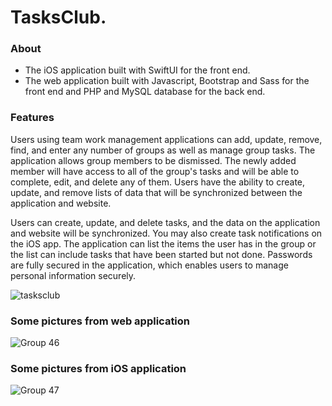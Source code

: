 # TasksClub.

### About
+ The iOS application built with SwiftUI for the front end. 
+ The web application built with Javascript, Bootstrap and Sass for the front end and PHP and MySQL database for the back end.

### Features
Users using team work management applications can add, update, remove, find, and enter any number of groups as well as manage group tasks.
The application allows group members to be dismissed. The newly added member will have access to all of the group's tasks and will be able to complete, edit, and delete any of them.
Users have the ability to create, update, and remove lists of data that will be synchronized between the application and website.

Users can create, update, and delete tasks, and the data on the application and website will be synchronized. You may also create task notifications on the iOS app.
The application can list the items the user has in the group or the list can include tasks that have been started but not done.
Passwords are fully secured in the application, which enables users to manage personal information securely.

![tasksclub](https://user-images.githubusercontent.com/77260252/229351658-96258f97-ad2b-4646-b4a1-a3ea5d229381.png)

### Some pictures from web application

![Group 46](https://user-images.githubusercontent.com/77260252/229352476-d39e1590-7ed4-4436-9104-2940c3bba579.png)

### Some pictures from iOS application

![Group 47](https://user-images.githubusercontent.com/77260252/229352646-9eef829e-1cf3-49bb-852b-d895f3a25796.png)
